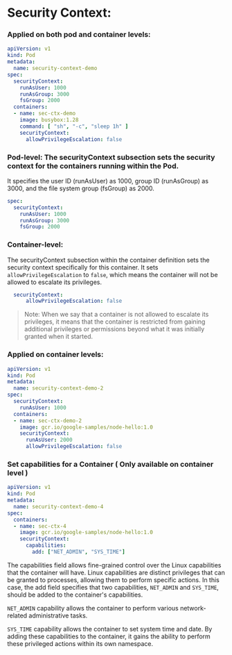 # Security Context:

### Applied on both pod and container levels:
```yaml
apiVersion: v1
kind: Pod
metadata:
  name: security-context-demo
spec:
  securityContext:
    runAsUser: 1000
    runAsGroup: 3000
    fsGroup: 2000
  containers:
  - name: sec-ctx-demo
    image: busybox:1.28
    command: [ "sh", "-c", "sleep 1h" ]
    securityContext:
      allowPrivilegeEscalation: false
```

### Pod-level: The securityContext subsection sets the security context for the containers running within the Pod. 
It specifies the user ID (runAsUser) as 1000, group ID (runAsGroup) as 3000, and the file system group (fsGroup) as 2000.
```yaml
spec:
  securityContext:
    runAsUser: 1000
    runAsGroup: 3000
    fsGroup: 2000
```

### Container-level:
The securityContext subsection within the container definition sets the security context specifically for this container. 
It sets `allowPrivilegeEscalation` to `false`, which means the container will not be allowed to escalate its privileges.
```yaml
  securityContext:
      allowPrivilegeEscalation: false
```

> Note: When we say that a container is not allowed to escalate its privileges, it means that the container is restricted from gaining additional privileges or permissions beyond what it was initially granted when it started.

### Applied on container levels:
```yaml
apiVersion: v1
kind: Pod
metadata:
  name: security-context-demo-2
spec:
  securityContext:
    runAsUser: 1000
  containers:
  - name: sec-ctx-demo-2
    image: gcr.io/google-samples/node-hello:1.0
    securityContext:
      runAsUser: 2000
      allowPrivilegeEscalation: false
```

### Set capabilities for a Container ( Only available on container level )
```yaml
apiVersion: v1
kind: Pod
metadata:
  name: security-context-demo-4
spec:
  containers:
  - name: sec-ctx-4
    image: gcr.io/google-samples/node-hello:1.0
    securityContext:
      capabilities:
        add: ["NET_ADMIN", "SYS_TIME"]
```
The capabilities field allows fine-grained control over the Linux capabilities that the container will have.
Linux capabilities are distinct privileges that can be granted to processes, allowing them to perform specific actions. 
In this case, the add field specifies that two capabilities, `NET_ADMIN` and `SYS_TIME`, should be added to the container's capabilities.

 `NET_ADMIN`  capability allows the container to perform various network-related administrative tasks. 
 
 `SYS_TIME` capability allows the container to set system time and date.
By adding these capabilities to the container, it gains the ability to perform these privileged actions within its own namespace.

